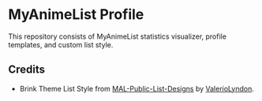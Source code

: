 # MyAnimeList Profile
This repository consists of MyAnimeList statistics visualizer, profile templates, and custom list style.

## Credits
- Brink Theme List Style from [MAL-Public-List-Designs](https://github.com/ValerioLyndon/MAL-Public-List-Designs) by [ValerioLyndon](https://github.com/ValerioLyndon).
